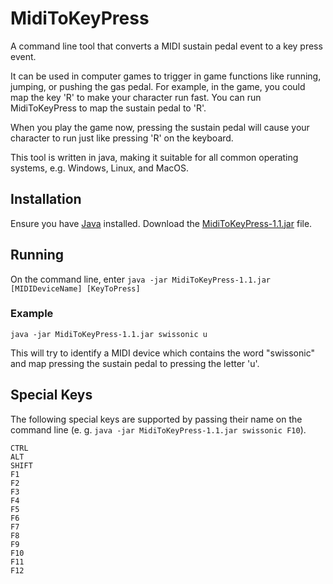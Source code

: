 # MidiToKeyPress
A command line tool that converts a MIDI sustain pedal event to a key press event.

It can be used in computer games to trigger in game functions like 
running, jumping, or pushing the gas pedal. For example, in the game, you
could map the key 'R' to make your character run fast. You can run MidiToKeyPress 
to map the sustain pedal to 'R'. 

When you play the game now, pressing the sustain pedal will cause
your character to run just like pressing 'R' on the keyboard.

This tool is written in java, making it suitable for all common operating systems,
e.g. Windows, Linux, and MacOS.

## Installation

Ensure you have [Java](https://java.com) installed.
Download the [MidiToKeyPress-1.1.jar](https://github.com/jakobmagiera/MidiToKeyPress/releases) file.

## Running

On the command line, enter ```java -jar MidiToKeyPress-1.1.jar [MIDIDeviceName] [KeyToPress]```

### Example

```java -jar MidiToKeyPress-1.1.jar swissonic u```

This will try to identify a MIDI device which contains the word "swissonic" and map pressing the sustain pedal
to pressing the letter 'u'.

## Special Keys
The following special keys are supported by passing their name on the command line (e. g. ```java -jar MidiToKeyPress-1.1.jar swissonic F10```).
```
CTRL
ALT
SHIFT
F1
F2
F3
F4
F5
F6
F7
F8
F9
F10
F11
F12
```
